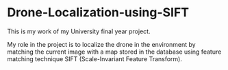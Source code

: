 # Drone-Localization-using-SIFT
This is my work of my University final year project.

My role in the project is to localize the drone in the environment by matching the current image with a map stored in
the database using feature matching technique SIFT (Scale-Invariant Feature Transform).
